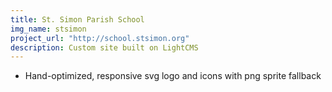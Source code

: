 ```yaml
---
title: St. Simon Parish School
img_name: stsimon
project_url: "http://school.stsimon.org"
description: Custom site built on LightCMS
---
```


* Hand-optimized, responsive svg logo and icons with png sprite fallback
